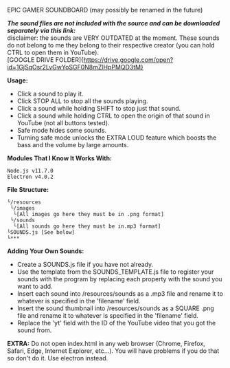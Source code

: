 EPIC GAMER SOUNDBOARD
(may possibly be renamed in the future)



***The sound files are not included with the source and can be downloaded separately via this link:***  
disclaimer: the sounds are VERY OUTDATED at the moment. These sounds do not belong to me they belong to their respective creator (you can hold CTRL to open them in YouTube).  
[GOOGLE DRIVE FOLDER]{https://drive.google.com/open?id=1GjSqOsr2LvGwYoSGF0N8mZlHpPMQD3tM}

**Usage:**
- Click a sound to play it.
- Click STOP ALL to stop all the sounds playing.
- Click a sound while holding SHIFT to stop just that sound.
- Click a sound while holding CTRL to open the origin of that sound in YouTube (not all buttons tested).
- Safe mode hides some sounds.
- Turning safe mode unlocks the EXTRA LOUD feature which boosts the bass and the volume by large amounts.

**Modules That I Know It Works With:**
```
Node.js v11.7.0
Electron v4.0.2
```

**File Structure:**
```
└/resources
 └/images
  └[All images go here they must be in .png format]
 └/sounds
  └[All sounds go here they must be in.mp3 format]
└SOUNDS.js [See below]
└***

```

**Adding Your Own Sounds:**
- Create a SOUNDS.js file if you have not already.
- Use the template from the SOUNDS_TEMPLATE.js file to register your sounds with the program by replacing each property with the sound you want to add.
- Insert each sound into /resources/sounds as a .mp3 file and rename it to whatever is specified in the 'filename' field.
- Insert the sound thumbnail into /resources/sounds as a SQUARE .png file and rename it to whatever is specified in the 'filename' field.
- Replace the 'yt' field with the ID of the YouTube video that you got the sound from.

**EXTRA:**
Do not open index.html in any web browser (Chrome, Firefox, Safari, Edge, Internet Explorer, etc...). You will have problems if you do that so don't do it. Use electron instead.
